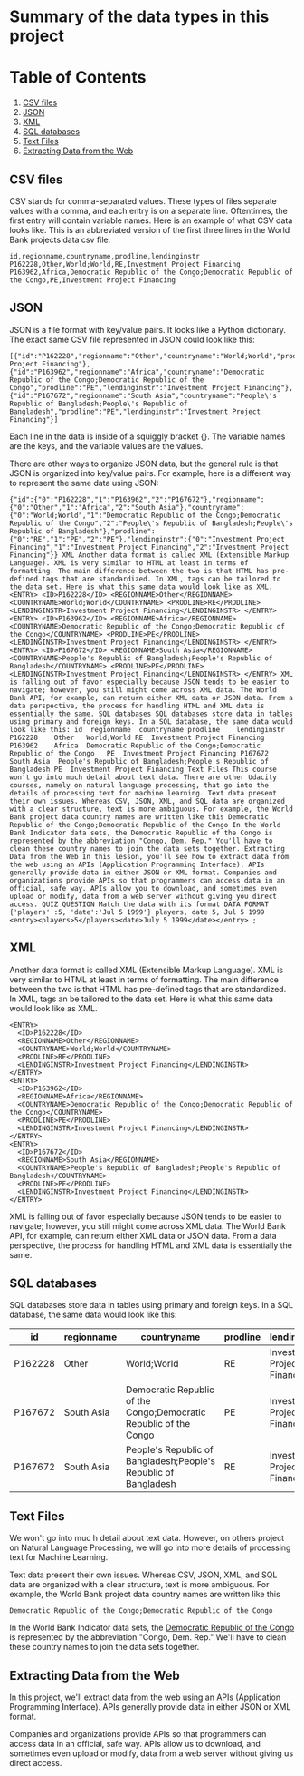 # Summary of the data types in this project
# Table of Contents
1. [CSV files](#CSV-files)
2. [JSON](##JSON)
3. [XML](##XML)
4. [SQL databases](#SQL-database)
5. [Text Files](#Text-Files)
6. [Extracting Data from the Web](#Extracting-Data-from-the-Web)

## CSV files
CSV stands for comma-separated values. These types of files separate values with a comma, and each entry is on a 
separate line. Oftentimes, the first entry will contain variable names. Here is an example of what CSV data looks like. 
This is an abbreviated version of the first three lines in the World Bank projects data csv file.

    id,regionname,countryname,prodline,lendinginstr
    P162228,Other,World;World,RE,Investment Project Financing
    P163962,Africa,Democratic Republic of the Congo;Democratic Republic of the Congo,PE,Investment Project Financing

## JSON
JSON is a file format with key/value pairs. It looks like a Python dictionary. The exact same CSV file represented in 
JSON could look like this:

    [{"id":"P162228","regionname":"Other","countryname":"World;World","prodline":"RE","lendinginstr":"Investment Project Financing"},{"id":"P163962","regionname":"Africa","countryname":"Democratic Republic of the Congo;Democratic Republic of the Congo","prodline":"PE","lendinginstr":"Investment Project Financing"},{"id":"P167672","regionname":"South Asia","countryname":"People\'s Republic of Bangladesh;People\'s Republic of Bangladesh","prodline":"PE","lendinginstr":"Investment Project Financing"}]

Each line in the data is inside of a squiggly bracket {}. The variable names are the keys, and the variable values are 
the values.

There are other ways to organize JSON data, but the general rule is that JSON is organized into key/value pairs. 
For example, here is a different way to represent the same data using JSON:

    
    {"id":{"0":"P162228","1":"P163962","2":"P167672"},"regionname":{"0":"Other","1":"Africa","2":"South Asia"},"countryname":{"0":"World;World","1":"Democratic Republic of the Congo;Democratic Republic of the Congo","2":"People\'s Republic of Bangladesh;People\'s Republic of Bangladesh"},"prodline":{"0":"RE","1":"PE","2":"PE"},"lendinginstr":{"0":"Investment Project Financing","1":"Investment Project Financing","2":"Investment Project Financing"}} XML Another data format is called XML (Extensible Markup Language). XML is very similar to HTML at least in terms of formatting. The main difference between the two is that HTML has pre-defined tags that are standardized. In XML, tags can be tailored to the data set. Here is what this same data would look like as XML. <ENTRY> <ID>P162228</ID> <REGIONNAME>Other</REGIONNAME> <COUNTRYNAME>World;World</COUNTRYNAME> <PRODLINE>RE</PRODLINE> <LENDINGINSTR>Investment Project Financing</LENDINGINSTR> </ENTRY> <ENTRY> <ID>P163962</ID> <REGIONNAME>Africa</REGIONNAME> <COUNTRYNAME>Democratic Republic of the Congo;Democratic Republic of the Congo</COUNTRYNAME> <PRODLINE>PE</PRODLINE> <LENDINGINSTR>Investment Project Financing</LENDINGINSTR> </ENTRY> <ENTRY> <ID>P167672</ID> <REGIONNAME>South Asia</REGIONNAME> <COUNTRYNAME>People's Republic of Bangladesh;People's Republic of Bangladesh</COUNTRYNAME> <PRODLINE>PE</PRODLINE> <LENDINGINSTR>Investment Project Financing</LENDINGINSTR> </ENTRY> XML is falling out of favor especially because JSON tends to be easier to navigate; however, you still might come across XML data. The World Bank API, for example, can return either XML data or JSON data. From a data perspective, the process for handling HTML and XML data is essentially the same. SQL databases SQL databases store data in tables using primary and foreign keys. In a SQL database, the same data would look like this: id	regionname	countryname	prodline	lendinginstr P162228	Other	World;World	RE	Investment Project Financing P163962	Africa	Democratic Republic of the Congo;Democratic Republic of the Congo	PE	Investment Project Financing P167672	South Asia	People's Republic of Bangladesh;People's Republic of Bangladesh	PE	Investment Project Financing Text Files This course won't go into much detail about text data. There are other Udacity courses, namely on natural language processing, that go into the details of processing text for machine learning. Text data present their own issues. Whereas CSV, JSON, XML, and SQL data are organized with a clear structure, text is more ambiguous. For example, the World Bank project data country names are written like this Democratic Republic of the Congo;Democratic Republic of the Congo In the World Bank Indicator data sets, the Democratic Republic of the Congo is represented by the abbreviation "Congo, Dem. Rep." You'll have to clean these country names to join the data sets together. Extracting Data from the Web In this lesson, you'll see how to extract data from the web using an APIs (Application Programming Interface). APIs generally provide data in either JSON or XML format. Companies and organizations provide APIs so that programmers can access data in an official, safe way. APIs allow you to download, and sometimes even upload or modify, data from a web server without giving you direct access. QUIZ QUESTION Match the data with its format DATA FORMAT {'players' :5, 'date':'Jul 5 1999'} players, date 5, Jul 5 1999 <entry><players>5</players><date>July 5 1999</date></entry> ;

## XML
Another data format is called XML (Extensible Markup Language). XML is very similar to HTML at least in terms of 
formatting. The main difference between the two is that HTML has pre-defined tags that are standardized. In XML, tags 
an be tailored to the data set. Here is what this same data would look like as XML.

    <ENTRY>
      <ID>P162228</ID>
      <REGIONNAME>Other</REGIONNAME>
      <COUNTRYNAME>World;World</COUNTRYNAME>
      <PRODLINE>RE</PRODLINE>
      <LENDINGINSTR>Investment Project Financing</LENDINGINSTR>
    </ENTRY>
    <ENTRY>
      <ID>P163962</ID>
      <REGIONNAME>Africa</REGIONNAME>
      <COUNTRYNAME>Democratic Republic of the Congo;Democratic Republic of the Congo</COUNTRYNAME>
      <PRODLINE>PE</PRODLINE>
      <LENDINGINSTR>Investment Project Financing</LENDINGINSTR>
    </ENTRY>
    <ENTRY>
      <ID>P167672</ID>
      <REGIONNAME>South Asia</REGIONNAME>
      <COUNTRYNAME>People's Republic of Bangladesh;People's Republic of Bangladesh</COUNTRYNAME>
      <PRODLINE>PE</PRODLINE>
      <LENDINGINSTR>Investment Project Financing</LENDINGINSTR>
    </ENTRY>

XML is falling out of favor especially because JSON tends to be easier to navigate; however, you still might come across 
XML data. The World Bank API, for example, can return either XML data or JSON data. From a data perspective, the process 
for handling HTML and XML data is essentially the same.

## SQL databases
SQL databases store data in tables using primary and foreign keys. In a SQL database, the same data would look like this:

| id      | regionname | countryname | prodline | lendinginstr |
| ------- | ---------- | ----------- | ---------- | ----------- |
| P162228 | Other      | World;World | RE         | Investment Project Financing |
| P167672 | South Asia | Democratic Republic of the Congo;Democratic Republic of the Congo | PE | Investment Project Financing |
| P167672 | South Asia | People's Republic of Bangladesh;People's Republic of Bangladesh | RE | Investment Project Financing |

## Text Files
We won't go into muc h detail about text data. However, on others project on Natural Language Processing, we will go 
into more details of processing text for Machine Learning.

Text data present their own issues. Whereas CSV, JSON, XML, and SQL data are organized with a clear structure, text is 
more ambiguous. For example, the World Bank project data country names are written like this

    Democratic Republic of the Congo;Democratic Republic of the Congo

In the World Bank Indicator data sets, the [Democratic Republic of the Congo](https://data.worldbank.org/country/congo-dem-rep?view=chart) 
is represented by the abbreviation "Congo, Dem. Rep." We'll have to clean these country names to join the data sets 
together.

## Extracting Data from the Web
In this project, we'll extract data from the web using an APIs (Application Programming Interface). APIs generally 
provide data in either JSON or XML format.

Companies and organizations provide APIs so that programmers can access data in an official, safe way. APIs allow us 
to download, and sometimes even upload or modify, data from a web server without giving us direct access.